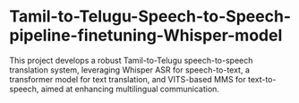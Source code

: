 # Tamil-to-Telugu-Speech-to-Speech-pipeline-finetuning-Whisper-model
This project develops a robust Tamil-to-Telugu speech-to-speech translation system, leveraging Whisper ASR for speech-to-text, a transformer model for text translation, and VITS-based MMS for text-to-speech, aimed at enhancing multilingual communication.
